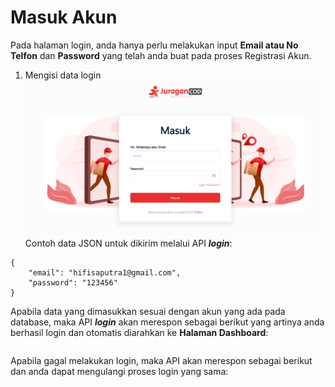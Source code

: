 # Masuk Akun
Pada halaman login, anda hanya perlu melakukan input <b>Email atau No Telfon</b> dan <b>Password</b> yang telah anda buat pada proses Registrasi Akun.<br>

1. Mengisi data login
![Halaman Login](images/login.png)
Contoh data JSON untuk dikirim melalui API <b><i>login</i></b>:
```
{
    "email": "hifisaputra1@gmail.com",
    "password": "123456"    
}
```

Apabila data yang dimasukkan sesuai dengan akun yang ada pada database, maka API <b><i>login</i></b> akan merespon sebagai berikut yang artinya anda berhasil login dan otomatis diarahkan ke <b>Halaman Dashboard</b>:
```
```
Apabila gagal melakukan login, maka API akan merespon sebagai berikut dan anda dapat mengulangi proses login yang sama:
```
```
